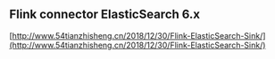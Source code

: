 ## Flink connector ElasticSearch 6.x

[http://www.54tianzhisheng.cn/2018/12/30/Flink-ElasticSearch-Sink/](http://www.54tianzhisheng.cn/2018/12/30/Flink-ElasticSearch-Sink/)

